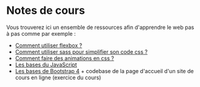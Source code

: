 # Notes de cours

Vous trouverez ici un ensemble de ressources afin d'apprendre le web pas à pas comme par exemple :
- [Comment utiliser flexbox ?](https://github.com/Flower-dev/Notes-de-cours/blob/master/Cours%20Flexbox/Flexbox.md)
- [Comment utiliser sass pour simplifier son code css ?](https://github.com/Flower-dev/Notes-de-cours/blob/master/Cours%20SASS/SASS.md)
- [Comment faire des animations en css ?](https://github.com/Flower-dev/Cours/blob/master/CSS)
- [Les bases du JavaScript](https://github.com/Flower-dev/Cours/tree/master/Javascript)
- [Les bases de Bootstrap 4](https://github.com/Flower-dev/Cours/tree/master/Bootstrap) + codebase de la page d'accueil d'un site de cours en ligne (exercice du cours)
